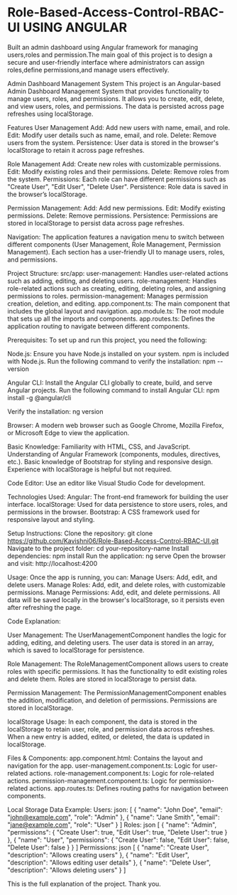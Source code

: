 # Role-Based-Access-Control-RBAC-UI USING ANGULAR
Built an admin dashboard using Angular framework for managing users,roles and permission.The main goal of this project is to design a secure and user-friendly interface where administrators can assign roles,define permissions,and manage users effectively.

Admin Dashboard Management System
This project is an Angular-based Admin Dashboard Management System that provides functionality to manage users, roles, and permissions. It allows you to create, edit, delete, and view users, roles, and permissions. The data is persisted across page refreshes using localStorage.

Features
User Management
Add: Add new users with name, email, and role.
Edit: Modify user details such as name, email, and role.
Delete: Remove users from the system.
Persistence: User data is stored in the browser's localStorage to retain it across page refreshes.

Role Management
Add: Create new roles with customizable permissions.
Edit: Modify existing roles and their permissions.
Delete: Remove roles from the system.
Permissions: Each role can have different permissions such as "Create User", "Edit User", "Delete User".
Persistence: Role data is saved in the browser’s localStorage.

Permission Management:
Add: Add new permissions.
Edit: Modify existing permissions.
Delete: Remove permissions.
Persistence: Permissions are stored in localStorage to persist data across page refreshes.

Navigation:
The application features a navigation menu to switch between different components (User Management, Role Management, Permission Management).
Each section has a user-friendly UI to manage users, roles, and permissions.

Project Structure:
src/app:
user-management: Handles user-related actions such as adding, editing, and deleting users.
role-management: Handles role-related actions such as creating, editing, deleting roles, and assigning permissions to roles.
permission-management: Manages permission creation, deletion, and editing.
app.component.ts: The main component that includes the global layout and navigation.
app.module.ts: The root module that sets up all the imports and components.
app.routes.ts: Defines the application routing to navigate between different components.

Prerequisites:
To set up and run this project, you need the following:

Node.js:
Ensure you have Node.js installed on your system.
npm is included with Node.js.
Run the following command to verify the installation:
npm --version

Angular CLI:
Install the Angular CLI globally to create, build, and serve Angular projects.
Run the following command to install Angular CLI:
npm install -g @angular/cli

Verify the installation:
ng version

Browser:
A modern web browser such as Google Chrome, Mozilla Firefox, or Microsoft Edge to view the application.

Basic Knowledge:
Familiarity with HTML, CSS, and JavaScript.
Understanding of Angular Framework (components, modules, directives, etc.).
Basic knowledge of Bootstrap for styling and responsive design.
Experience with localStorage is helpful but not required.

Code Editor:
Use an editor like Visual Studio Code for development.

Technologies Used:
Angular: The front-end framework for building the user interface.
localStorage: Used for data persistence to store users, roles, and permissions in the browser.
Bootstrap: A CSS framework used for responsive layout and styling.

Setup Instructions:
Clone the repository:
git clone https://github.com/Kavishni06/Role-Based-Access-Control-RBAC-UI.git
Navigate to the project folder:
cd your-repository-name
Install dependencies:
npm install
Run the application:
ng serve
Open the browser and visit:
http://localhost:4200

Usage:
Once the app is running, you can:
Manage Users: Add, edit, and delete users.
Manage Roles: Add, edit, and delete roles, with customizable permissions.
Manage Permissions: Add, edit, and delete permissions.
All data will be saved locally in the browser's localStorage, so it persists even after refreshing the page.

Code Explanation:

User Management:
The UserManagementComponent handles the logic for adding, editing, and deleting users.
The user data is stored in an array, which is saved to localStorage for persistence.

Role Management:
The RoleManagementComponent allows users to create roles with specific permissions.
It has the functionality to edit existing roles and delete them.
Roles are stored in localStorage to persist data.

Permission Management:
The PermissionManagementComponent enables the addition, modification, and deletion of permissions.
Permissions are stored in localStorage.

localStorage Usage:
In each component, the data is stored in the localStorage to retain user, role, and permission data across refreshes.
When a new entry is added, edited, or deleted, the data is updated in localStorage.

Files & Components:
app.component.html: Contains the layout and navigation for the app.
user-management.component.ts: Logic for user-related actions.
role-management.component.ts: Logic for role-related actions.
permission-management.component.ts: Logic for permission-related actions.
app.routes.ts: Defines routing paths for navigation between components.

Local Storage Data Example:
Users:
json:
[
  { "name": "John Doe", "email": "john@example.com", "role": "Admin" },
  { "name": "Jane Smith", "email": "jane@example.com", "role": "User" }
]
Roles:
json
[
  { "name": "Admin", "permissions": { "Create User": true, "Edit User": true, "Delete User": true } },
  { "name": "User", "permissions": { "Create User": false, "Edit User": false, "Delete User": false } }
]
Permissions:
json
[
  { "name": "Create User", "description": "Allows creating users" },
  { "name": "Edit User", "description": "Allows editing user details" },
  { "name": "Delete User", "description": "Allows deleting users" }
]

This is the full explanation of the project.
Thank you.

